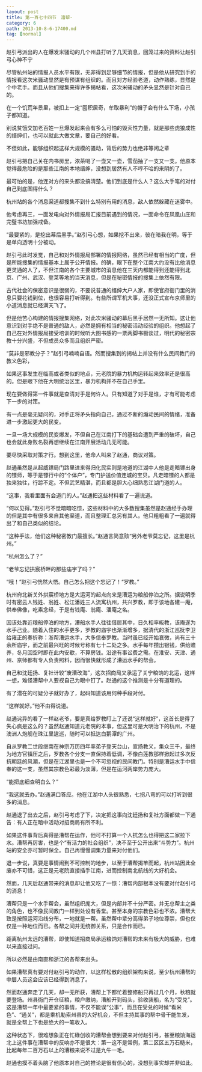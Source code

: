 ```yaml
---
layout: post
title: 第一百七十四节　漕帮-
category: 6
path: 2013-10-8-6-17400.md
tag: [normal]
---
```


赵引弓派出的人在爆发米骚动的几个州县打听了几天消息，回笼过来的资料让赵引弓心神不宁

尽管杭州站的情报人员水平有限，无非得到足够细节的情报，但是他从研究到手的情报看这次米骚动显然是有预谋有组织的。而且对方经验老道，动作熟练，显然是个中老手。而且从他们搜集来得许多揭帖看，这次米骚动的矛头显然是针对自己的。

在一个饥荒年景里，被扣上一定“囤积居奇，牟取暴利”的帽子会有什么下场，小孩子都知道。

别说贫饿交加老百姓一旦爆发起来会有多么可怕的毁灭性力量，就是那些虎狼成性的缙绅们，也可以就此大做文章，要自己的好看。

不但如此，能够组织起这样大规模的骚动，背后的势力也绝非等闲之辈

赵引弓把自己关在内书房里，浓茶喝了一壶又一壶，雪茄抽了一支又一支。他原本觉得最危险的是那些江南的本地缙绅，没想到居然有人不哼不哈的来阴的了。

最可怕的是，他连对方的来头都没搞清楚。他们到底是什么人？这么大手笔的对付自己到底图得什么？

杭州站的各个消息渠道都搜集不到什么特别有用的消息，敌人依然躲藏在迷雾中。

他考虑再三，一面发电向对外情报局汇报目前遇到的情况，一面命令在凤凰山庄和完璧书坊加强戒备。

“最要紧的，是挖出幕后黑手。”赵引弓心想，如果挖不出来，彼在暗我在明，等于是单向透明十分被动。

赵引弓此时发觉，自己和对外情报局部署的情报网络，虽然已经有相当的广度，但是所能搜集的情报基本上属于公开情报。的确，眼下在整个江南大约没有比他消息更灵通的人了，不但江南的各个主要城市的消息他在三天内都能得到还能得到北京、广州、武汉、登莱等地的当天消息，但是在秘密情报的搜集上依然有限。

古代社会的保密意识是很弱的，不要说普通的缙绅大户人家，即使官府衙门里的消息只要花钱到位，也很容易打听得到。有些所谓军机大事，还没正式宣布京师里的小道消息就已经满天飞了。

但是他苦心构建的情报搜集网络，对此次米骚动的幕后黑手居然一无所知。这让他意识到对手绝不是普通的敌人，必然是拥有相当的秘密活动经验的组织。他想起了自己在对外情报局接受培训的时候听大图书感的一票两脚书橱谈过，明代的秘密宗教十分兴盛，不但成员众多而且组织严密。

“莫非是邪教分子？”赵引弓喃喃自语。然而搜集到的揭帖上并没有什么民间教门的教义色彩，

如果这事发生在临高或者类似的地点，元老院的暴力机构运转起来效率还是很高的。但是眼下他在大明统治区里，暴力机构并不在自己手里。

现在要做得第一件事就是查清对手是何许人。只有知道了对手是谁，才有可能考虑下一步的对策。

有一点是毫无疑问的，对手正将矛头指向自己，通过不断的煽动民间的情绪，准备进一步激起更大的民变。

一旦一场大规模的民变爆发，不但自己在江南打下的基础会遭到严重的破坏，自己也会就此身败名裂再想继续在江南开展活动几无可能。

要尽快采取对策才行。想到这里，他命人叫来了赵通，商议对策。

赵通虽然是从起威镖局门路里进来得归化民实则是地道的江湖中人他是走暗镖出身的镖师，等于是镖行中的“个体户”，专门护送价值连城的宝贝。凡走暗镖的人都是独来独往，行踪不定。不但武艺精湛，而且都是胆大心细熟悉江湖门道的人。

“这事，我看里面有会道门的人。”赵通把这些材料看了一遍说道。

“何以见得。”赵引弓不觉暗暗吃惊，这些材料中的大多数搜集虽然是赵通经手办理的但是其中有很多来自其他渠道，而且整理汇总另有其人。他只粗粗看了一遍就得出了和自己类似的结论。

“这种手法，他们这种秘密教门最擅长。”赵通言简意赅“另外老爷莫忘记，这里是杭州。”

“杭州怎么了？”

“老爷忘记拱宸桥畔的那些庙宇了吗？”

“哦！”赵引弓恍然大悟。自己怎么把这个忘记了！“罗教。”

杭州府北新关外拱宸桥地方是大运河的起点向来是漕运为粮船停泊之所。据说明季时有密云人钱姓、翁姓、松江潘姓三人流寓杭州，共兴罗教，即于该地各建一庵，供奉佛像，吃素念经，于是有钱庵、翁庵、潘庵之名。

因该处靠近粮船停泊的地方，漕船水手人往往借居其中，日久相率皈教，该庵遂为水手己业。随着入住的水手更多，罗教的庙宇也渐渐增多，据清代的浙江巡抚李卫给雍正的奏折称：浙帮漕运水手，大多信奉罗教。当时虽已经开始衰微，尚有三十余所庙宇，而之前最兴旺的时候号称有七十二处之多。水手每年攒出银钱，供给赡养，冬月回空时即在此内安歇，不算房钱。沿途有事讼费之需。在淮安、天津、通州、京师都有专人负责照料，因而很快就形成了漕运水手的帮会。

自己和沈廷扬、复社计较“废漕改海”，这次招商局又承运了关宁粮饷的北运，这样一想，难怪漕帮中人要视自己为眼中钉了。赵通的这个推测是十分有道理的。

有了潜在的可疑分子就好办了，起码知道该用何种手段对付。

“这样就好。”他不由得说道。

赵通诧异的看了一样赵老爷，要是真给罗教盯上了还说“这样就好”，这首长是得了失心疯是这么的？虽然赵通知道元老院的本事，但这里可是大明治下的杭州，不是澳洲人炮舰在珠江里逡巡，随时可以抵达白鹅潭的广州。

自从罗教二世段继南在神宗万历四年率弟子登天台山，宣扬教义，集众三千，最终为地方官镇压之后，罗教各个分支一直保持着低调，不像白莲教那样掀起过多次反抗朝廷的风潮，但是在江湖里也是一个不可忽视的民间教门。特别是漕运水手中信奉的这一支，虽然其宗教色彩最为淡薄，但是在运河两岸势力庞大。

“能把底细查明白么？”

“我这就去办。”赵通满口答应。他在江湖中人头很熟悉，七拐八弯的可以打听到很多的消息。

赵通退了出去之后，赵引弓考虑了下，决定把这事向沈廷扬和复社方面都做一下通告：有人正在暗中活动对招商局有所不利。

如果这件事背后真得是漕帮在运作，他可不打算一个人抗怎么也得把这二家拉下水。漕帮再厉害，也是个“有活力的社会组织”，决不至于公开出来“斗势力”。杭州站的安全亦可暂时保全。自己再慢慢调集力量来对付他们。

退一步说，真要是事情闹到不可控制的地步，以至于漕帮揭竿而起，杭州站因此全废亦不可惜，这正是元老院直接插手江南，进而控制南北航线的大好机会。

然而，几天后赵通带来的消息却让他又吃了一惊：漕帮内部根本没有要对付赵引弓的消息！

漕帮只是一个水手帮会，虽然组织庞大，但是内部并不十分严密。并无总帮主之类的角色，也不像民间教门一样到处设有香堂。甚至本身的宗教色彩也不浓。漕帮大致是按照运河沿线分布，一地就是一帮。虽然帮中辈分高得弟子地位尊崇，但也仅仅是一种地位而已。各帮之间并无统御关系，只是合作而已。

距离杭州太远的漕帮，即使知道招商局承运粮饷对漕帮的未来有极大的威胁，也难以来直接过问。

所以必然是由南直和浙江的各帮来出头。

如果漕帮真有要对付赵引弓的动作，以这样松散的组织架构来说，至少杭州漕帮的中层人员这会应该已经得到消息了。

然而赵通奔走了几天，却一无所获，漕帮上下都忙着整修船只再过几个月，秋粮就要登场。州县衙门开仓征粮，粮户缴纳，漕船开到码头，验收装船，名为“受兑”。这是漕帮一年中最要紧的事情，不仅不能误“公事”，而且在受兑的时候“看米色”、“通关”，都是乘机勒索州县的大好机会，不但主持其事的帮中骨干能生发，就是全帮上下也是绝大的一笔收入。

这种状态下，很难想象正在忙碌创收的漕帮会想到要来对付赵引弓，甚至粮饷海运北上这件事在漕帮中的反响亦不是很大：第一这不是常例，第二区区五万石糙米，比起每年二百万石以上的漕粮来说不过是九牛一毛。

赵通也摸不着头脑了他原本对自己的推论是很有信心的，没想到事实却并非如此。
